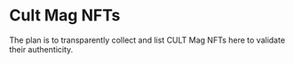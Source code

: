 # Cult Mag NFTs
The plan is to transparently collect and list CULT Mag NFTs here to validate their authenticity.


